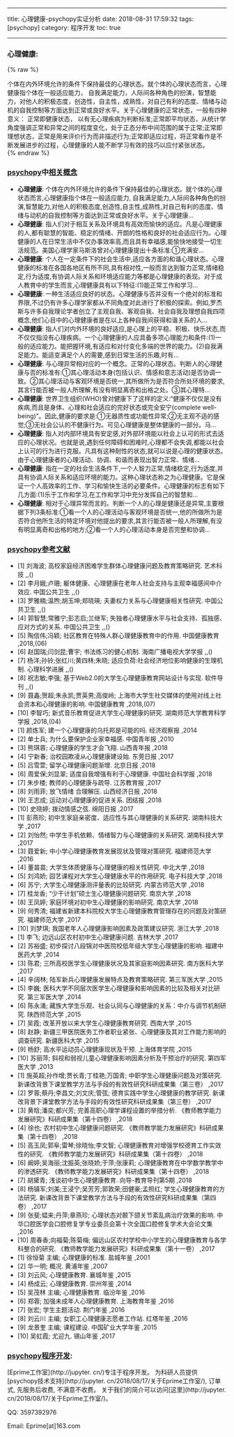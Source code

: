 
---
title: 心理健康-psychopy实证分析
date: 2018-08-31 17:59:32
tags: [psychopy]
category: 程序开发
toc: true

---



<span></span>
<!-- more -->



### 心理健康:

{% raw %}
<div class="p1">个体在内外环境允许的条件下保持最佳的心理状态。就个体的心理状态而言，心理健康指个体在一般适应能力， 自我满足能力，人际间各种角色的扮演，智慧能力，对他人的积极态度，创造性，自主性，成熟性，对自己有利的态度、情绪与动机的自我控制等方面达到正常或良好水平。关于心理健康的正常状态，一般有四种意义： 正常即健康状态， 以有无心理疾病为判断标准;正常即平均状态，从统计学角度强调正常和异常之间的程度变化，处于正态分布中间范围的属于正常;正常即理想状态，正常是用来评价行为而非描述行为;正常即适应过程，将正常看作是不断发展进步的过程，心理健康的人能不断学习有效的技巧以应付紧张状态。</div>
{% endraw %}



### [psychopy](/tags/psychopy/)中[相关概念](/categories/程序开发)

- **心理健康**: 个体在内外环境允许的条件下保持最佳的心理状态。就个体的心理状态而言,心理健康指个体在一般适应能力, 自我满足能力,人际间各种角色的扮演,智慧能力,对他人的积极态度,创造性,自主性,成熟性,对自己有利的态度、情绪与动机的自我控制等方面达到正常或良好水平。关于心理健康...
- **心理健康**: 指人们对于相互关系及环境具有高效而愉快的适应。凡是心理健康的人,都有聪慧的智能、稳定的情绪、开朗的性格和良好的社会适应行为。心理健康的人在日常生活中不仅办事效率高,而且具有幸福感,能愉快地接受一切生活规范。美国心理学家马斯洛曾对心理健康提出十条标准:①充满安...
- **心理健康**: 个人在一定条件下的社会生活中,适应各方面的和谐心理状态。心理健康的标准在各国各地区有所不同,具有相对性,一般而言达到智力正常,情绪稳定,行为适度,有协调人际关系和环境适应能力等都是心理健康的表现。对于成人教育中的学生而言,心理健康具有以下特征:(1)能正常工作和学习...
- **心理健康**: 一种生活适应良好的状态。心理健康与否并没有一个绝对的标准和界限,不过仍有许多心理学家都从不同角度对此进行了积极的探索。例如,罗杰斯与许多自我理论学者创立了主观自我、客观自我、社会自我及理想自我四项概念,他们心目中的心理健康者是在以上各种自我间获得和谐关系的人...
- **心理健康**: 指人们对内外环境的良好适应,是心理上的平稳、积极、快乐状态,而不仅仅指没有心理疾病。一个心理健康的人应具备多项心理能力和条件:(1)一般的适应能力。能把握环境,有适应和对付变化多端的世界的能力。(2)自我满足能力。能适变满足个人的需要,感到日常生活的乐趣,时有...
- **心理健康**: 与心理异常相对应的一个概念。正常的心理状态。判断人的心理健康与否的标准有:①其心理活动本身(包括认识、情感和意志活动)是否协调一致。②其心理活动与客观环境是否统一,其所做所为是否符合所处环境的要求,其言行能否被一般人所理解,有没有明显离奇和出格之处。③其心理特...
- **心理健康**: 世界卫生组织(WHO)曾对健康下了这样的定义:“健康不仅仅是没有疾病,而且是身体、心理和社会适应的完好状态或完全安宁(complete  well-being)”。因此,健康的要求是:①无器质性或功能性异常;②无主观不适的感觉;③无社会公认的不健康行为。可见心理健康是整体健康的一部分。马...
- **心理健康**: 指人对内部环境具有安定感,对外部环境能以社会上认可的形式去适应的心理状况。也就是说,遇到任何障碍和困难时,心理都不会失调,都能以社会上认可的行为进行克服。凡具有这种耐性的状态,就可以说是心理的健康状态。由于心理健康者的心理活动、协调、和谐而表现出智力正常、情绪...
- **心理健康**: 指在一定的社会生活条件下,一个人智力正常,情绪稳定,行为适度,并具有协调人际关系和适应环境的能力。这种心理状态称之为心理健康。它是保证一个人高效率的工作、学习和愉快生活的必要条件。心理健康的标志有如下几方面:(1)乐于工作和学习,在工作和学习中充分发挥自己的智慧和...
- **心理健康**: 相对于心理异常而言的。判断一个人的心理是健康还是异常,主要根据下列3条标准:①看一个人的心理活动与客观环境是否统一,他的所做所为是否符合他所生活的特定环境对他提出的要求,其言行能否被一般人所理解,有没有明显离奇和出格的地方;②看一个人的心理活动本身是否完整和协调...


### [psychopy](/tags/psychopy/)[参考文献](/categories/程序开发/)

- [1]  刘海波; 高校家庭经济困难学生群体心理健康问题及教育策略研究. 艺术科技 ,,()
- [2]  李月娥;卢珊; 躯体健康、心理健康在老年人社会支持与主观幸福感间中介效应. 中国公共卫生 ,,()
- [3]  罗雅楠;温煦;胡玉坤;郑晓瑛; 夫妻权力关系与心理健康相关性研究. 中国公共卫生 ,,()
- [4]  郭智慧;常雅宁;彭志启;兰继军; 失独者心理健康水平与社会支持、孤独感、应对方式的关系. 中国公共卫生 ,,()
- [5]  陶信伟;冯颖; 社区教育在特殊人群心理健康教育中的作用. 中国健康教育 ,2018,(06)
- [6]  赵国瑞;闫剑昆;曹宇; 书法练习的健心机制. 海南广播电视大学学报 ,,()
- [7]  杨洋;孙铃;张红川;黄四林;朱晓; 适应负荷:社会经济地位影响健康的生理机制. 心理科学进展 ,,()
- [8]  祝志敏;李强; 基于Web2.0的大学生心理健康教育网站设计与实现. 软件导刊 ,,()
- [9]  聂鑫;贺超;朱永凯;贾英男;高俊岭; 上海市大学生社交媒体的使用对线上社会资本和心理健康的影响. 中国健康教育 ,2018,(07)
- [10]  李智巧; 新式音乐教育促进大学生心理健康的研究. 湖南师范大学教育科学学报 ,2018,(04)
- [1]  颜炼军; 建一个心理健康的乌托邦是可能的吗. 经济观察报 ,2014
- [2]  单士兵; 为什么要保护企业家幸福感. 中国青年报 ,2010
- [3]  熊琪蓉; 心理健康的学生才会飞翔. 山西青年报 ,2018
- [4]  宁新春; 治校园欺凌从心理健康建设始. 东莞日报 ,2017
- [5]  吕雪萱; 留学心理健康问题渐增. 北京日报 ,2018
- [6]  周爱保;刘显翠; 适度自我增强有利于心理健康. 中国社会科学报 ,2018
- [7]  朱步楼; 教师的心理健康与疏导. 江苏教育报 ,2017
- [8]  刘雨菲; 放飞情绪  合理解压. 山西经济日报 ,2018
- [9]  王志成; 运动对心理健康的促进关系. 团结报 ,2018
- [10]  史晓婷; 拨动情感之弦. 绵阳日报 ,2017
- [1]  彭燕珍; 初中生家庭亲密度、适应性与其心理健康的关系研究. 湖南科技大学 ,2017
- [2]  刘怡然; 中学生手机依赖、情绪智力与心理健康的关系研究. 湖南科技大学 ,2017
- [3]  聂爱新; 中小学心理健康教育发展现状及管理对策研究. 福建师范大学 ,2016
- [4]  董苗苗; 大学生体质健康与心理健康的相关性研究. 中北大学 ,2018
- [5]  刘鸿娇; 园艺课程对大学生心理健康水平的作用研究. 电子科技大学 ,2018
- [6]  苏宁; 大学生心理健康测评量表的比较研究. 内蒙古师范大学 ,2018
- [7]  桂龙香; “少干计划”硕士生心理健康问题研究. 南京大学 ,2018
- [8]  王凤婷; 家庭环境对初中生心理健康的影响研究. 南京大学 ,2018
- [9]  何秀清; 福建省新建本科院校大学生心理健康教育管理存在的问题及对策研究. 福建师范大学 ,2017
- [10]  刘梦琪; 我国老年人心理健康影响因素及政策建议研究. 浙江大学 ,2018
- [1]  李飞; 边远山区农村初中生心理健康问题. 吉林大学 ,2017
- [2]  苏裕盛; 初步探讨八段锦对中医院校低年级大学生心理健康的影响. 福建中医药大学 ,2014
- [3]  陈君; 三所高校医学生心理健康状况及其家庭影响因素研究. 南方医科大学 ,2017
- [4]  辛阔林; 陆军新兵心理健康发展特点及教育策略研究. 第三军医大学 ,2015
- [5]  李巍; 医科大学不同层次医学生心理健康和影响因素的比较及相关对比研究. 第三军医大学 ,2014
- [6]  陈永涌; 藏族大学生乐观、社会认同与心理健康的关系：中介与调节机制研究. 陕西师范大学 ,2015
- [7]  吴霞; 改革开放以来大学生心理健康教育研究. 西南大学 ,2015
- [8]  赵静; 新疆三甲医院医务工作者职业紧张、心理健康及其对工作能力影响的调查研究. 新疆医科大学 ,2015
- [9]  杨舒; 高水平运动员心理健康现状及干预. 上海体育学院 ,2015
- [10]  苏丽萍; 斜视和弱视儿童心理健康影响因素分析及干预治疗的研究. 第四军医大学 ,2013
- [1]  施英超;孙作增;贾长青;丁桂艳;万国青; 中职学生心理健康问题及对策研究. 新课改背景下课堂教学方法与手段的有效性研究科研成果集（第三卷） ,2017
- [2]  罗蓉;蔡丹;李昌文;刘文庆;管弦; 德育实践中学生心理健康的教学研究. 新课改背景下课堂教学方法与手段的有效性研究科研成果集（第三卷） ,2017
- [3]  黄晗;潘奕;都兴芳; 完善高职心理学课程设置的举措分析. 《教师教学能力发展研究》科研成果集（第十四卷） ,2018
- [4]  徐也; 农村初中生心理健康问题研究. 《教师教学能力发展研究》科研成果集（第十四卷） ,2018
- [5]  高玉凤;郭阜;雷琴;徐晓怡;李文智; 心理健康教育对增强学校德育工作实效性的研究. 《教师教学能力发展研究》科研成果集（第十四卷） ,2018
- [6]  阚婷;吴海丽;沈振英;张晓娇;于萍;张康莉; 心理健康教育在中学数学教学中的渗透研究. 《教师教学能力发展研究》科研成果集（第十四卷） ,2018
- [7]  胡黛青; 浅谈初中生心理健康教育. 向导-教育导刊第5期 ,2018
- [8]  杨镇军;刘美;王浸宁;吴芳芳;郭敦荣;田健豪;孟照红; 学生心理健康教育的方法研究. 新课改背景下课堂教学方法与手段的有效性研究科研成果集（第四卷） ,2017
- [9]  张斐;韫来;丹萍;章燕珍; 心理状态对颞下颌关节紊乱病治疗效果的影响. 中华口腔医学会口腔修复学专业委员会第十次全国口腔修复学术大会论文集 ,2016
- [10]  周春香;向福菊;陈菊梅; 偏远山区农村学校中小学生的心理健康教育与各学科整合的研究. 《教师教学能力发展研究》科研成果集（第十一卷） ,2017
- [1]  徐恒菊 主编; 心理健康的标准. 盐城年鉴 ,2001
- [2]  华一明; 概况. 黄浦年鉴 ,2007
- [3]  刘云风; 心理健康教育. 襄城年鉴 ,2015
- [4]  杨成云; 心理健康教育. 崇州年鉴 ,2014
- [5]  吴茂林 主编; 心理健康教育. 临汾年鉴 ,2016
- [6]  郑蓉; 加强未成年人心理健康教育. 上海教育年鉴 ,2016
- [7]  张宏; 学生主题活动. 荆门年鉴 ,2016
- [8]  刘云川 主编; 女职工心理健康志愿者工作站. 红塔年鉴 ,2016
- [9]  龙景奎 主编; 课程建设. 中国矿业大学年鉴 ,2015
- [10]  吴虹霞; 尤迎九. 锡山年鉴 ,2017


### [psychopy](/tags/psychopy/)[程序开发](/categories/程序开发/):
[Eprime工作室](http://jupyter. cn/)专注于程序开发。
为科研人员提供[psychopy技术支持](http://jupyter. cn/2018/08/17/关于Eprime工作室/), 订单式, 先服务后收费, 不满意不收费。
关于我们的简介可以访问[这里](http://jupyter. cn/2018/08/17/关于Eprime工作室/)。

QQ: 3597392976

Email: Eprime[at]163.com


